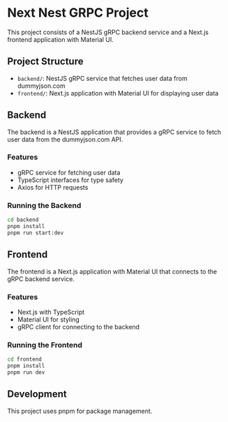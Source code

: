 # Next Nest GRPC Project

This project consists of a NestJS gRPC backend service and a Next.js frontend application with Material UI.

## Project Structure

- `backend/`: NestJS gRPC service that fetches user data from dummyjson.com
- `frontend/`: Next.js application with Material UI for displaying user data

## Backend

The backend is a NestJS application that provides a gRPC service to fetch user data from the dummyjson.com API.

### Features

- gRPC service for fetching user data
- TypeScript interfaces for type safety
- Axios for HTTP requests

### Running the Backend

```bash
cd backend
pnpm install
pnpm run start:dev
```

## Frontend

The frontend is a Next.js application with Material UI that connects to the gRPC backend service.

### Features

- Next.js with TypeScript
- Material UI for styling
- gRPC client for connecting to the backend

### Running the Frontend

```bash
cd frontend
pnpm install
pnpm run dev
```

## Development

This project uses pnpm for package management.
